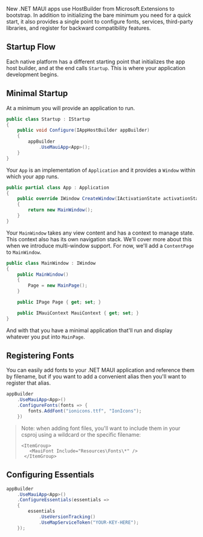 New .NET MAUI apps use HostBuilder from Microsoft.Extensions to bootstrap. In addition to initializing the bare minimum you need for a quick start, it also provides a single point to configure fonts, services, third-party libraries, and register for backward compatibility features.

## Startup Flow

Each native platform has a different starting point that initializes the app host builder, and at the end calls `Startup`. This is where your application development begins.

## Minimal Startup

At a minimum you will provide an application to run.

```csharp
public class Startup : IStartup
{
    public void Configure(IAppHostBuilder appBuilder)
    {
        appBuilder
            .UseMauiApp<App>();
    }
}
```

Your `App` is an implementation of `Application` and it provides a `Window` within which your app runs.

```csharp
public partial class App : Application
{
    public override IWindow CreateWindow(IActivationState activationState)
    {
        return new MainWindow();
    }
}
```

Your `MainWindow` takes any view content and has a context to manage state. This context also has its own navigation stack. We'll cover more about this when we introduce multi-window support. For now, we'll add a `ContentPage` to `MainWindow`.

```csharp
public class MainWindow : IWindow
{
    public MainWindow()
    {
        Page = new MainPage();
    }

    public IPage Page { get; set; }

    public IMauiContext MauiContext { get; set; }
}
```

And with that you have a minimal application that'll run and display whatever you put into `MainPage`.

## Registering Fonts

You can easily add fonts to your .NET MAUI application and reference them by filename, but if you want to add a convenient alias then you'll want to register that alias.

```csharp
appBuilder
    .UseMauiApp<App>()
    .ConfigureFonts(fonts => {
        fonts.AddFont("ionicons.ttf", "IonIcons");
    })
```

> Note: when adding font files, you'll want to include them in your csproj using a wildcard or the specific filename:
> ```  
> <ItemGroup>
>    <MauiFont Include="Resources\Fonts\*" />
>  </ItemGroup>
> ```

## Configuring Essentials

```csharp
appBuilder
    .UseMauiApp<App>()
    .ConfigureEssentials(essentials =>
    {
        essentials
            .UseVersionTracking()
            .UseMapServiceToken("YOUR-KEY-HERE");
    });
```